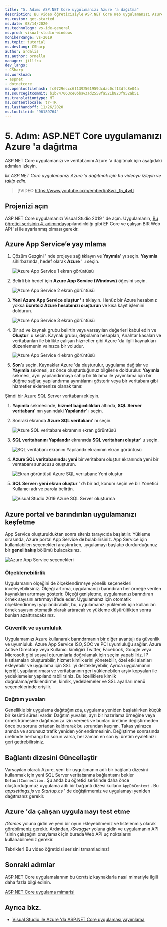 ```yaml
---
title: "5. Adım: ASP.NET Core uygulamanızı Azure 'a dağıtma"
description: Bu video öğreticisiyle ASP.NET Core Web uygulamanızı Azure 'a dağıtın ve adım adım yönergeler.
ms.custom: get-started
ms.date: 08/14/2020
ms.technology: vs-ide-general
ms.prod: visual-studio-windows
monikerRange: vs-2019
ms.topic: tutorial
ms.devlang: CSharp
author: ardalis
ms.author: ornella
manager: jillfra
dev_langs:
- CSharp
ms.workload:
- aspnet
- dotnetcore
ms.openlocfilehash: fc0729eccc6f1392561959dcdac0cf13dfc8e04a
ms.sourcegitcommit: b1b747063ce0bba63ad2558fa521b823f952ab51
ms.translationtype: MT
ms.contentlocale: tr-TR
ms.lasthandoff: 11/26/2020
ms.locfileid: "96189764"
---
```

# <a name="step-5-deploy-your-aspnet-core-app-to-azure"></a>5. Adım: ASP.NET Core uygulamanızı Azure 'a dağıtma

ASP.NET Core uygulamanızı ve veritabanını Azure 'a dağıtmak için aşağıdaki adımları izleyin.

_İlk ASP.NET Core uygulamanızı Azure 'a dağıtmak için bu videoyu izleyin ve takip edin._

> [!VIDEO https://www.youtube.com/embed/n8wz_f5_4wI]

## <a name="open-your-project"></a>Projenizi açın

ASP.NET Core uygulamanızı Visual Studio 2019 ' de açın. Uygulamanın, [Bu öğretici serisinin 4. adımında](tutorial-aspnet-core-ef-step-04.md)yapılandırıldığı gibi EF Core ve çalışan BIR Web API 'si ile ayarlanmış olması gerekir.

## <a name="publish-to-azure-app-service"></a>Azure App Service’e yayımlama

1. Çözüm Gezgini ' nde projeye sağ tıklayın ve **Yayımla**' yı seçin. **Yayımla** sihirbazında, hedef olarak **Azure** ' u seçin.

   ![Azure App Service 1 ekran görüntüsü](media/vs-2019/app-service-screen-1.png)

1. Belirli bir hedef için **Azure App Service (Windows)** öğesini seçin.

   ![Azure App Service 2 ekran görüntüsü](media/vs-2019/app-service-screen-2.png)

1. **Yeni Azure App Service oluştur ' a** tıklayın. Henüz bir Azure hesabınız yoksa **ücretsiz Azure hesabınızı oluşturun** ve kısa kayıt işlemini doldurun.

   ![Azure App Service 3 ekran görüntüsü](media/vs-2019/app-service-screen-3.png)

1. Bir ad ve kaynak grubu belirtin veya varsayılan değerleri kabul edin ve **Oluştur**' u seçin. Kaynak grubu, depolama hesapları, Anahtar kasaları ve veritabanları ile birlikte çalışan hizmetler gibi Azure 'da ilgili kaynakları düzenlemenin yalnızca bir yoludur.

   ![Azure App Service 4 ekran görüntüsü](media/vs-2019/app-service-screen-4.png)

1. **Son**’u seçin. Kaynaklar Azure 'da oluşturulur, uygulama dağıtılır ve **Yayımla** sekmesi, az önce oluşturduğunuz bilgilerle doldurulur. **Yayımla** sekmesi, aynı yapılandırmaya sahip bir tıklama ile yayımlama için bir düğme sağlar, yapılandırma ayrıntılarını gösterir veya bir veritabanı gibi hizmetler eklemenize olanak tanır.

Şimdi bir Azure SQL Server veritabanı ekleyin.

1. **Yayımla** sekmesinde, **hizmet bağımlılıkları** altında, **SQL Server veritabanı**' nın yanındaki **Yapılandır**' ı seçin.

1. Sonraki ekranda **Azure SQL veritabanı**' nı seçin.

   ![Azure SQL veritabanı ekranının ekran görüntüsü](media/vs-2019/app-service-azure-sql-db.png)

1. **SQL veritabanını Yapılandır** ekranında **SQL veritabanı oluştur**' u seçin.

   ![SQL veritabanı ekranını Yapılandır ekranının ekran görüntüsü](media/vs-2019/app-service-azure-sql-db-2.png)

1. **Azure SQL veritabanında: yeni** bir veritabanı oluştur ekranında yeni bir veritabanı sunucusu oluşturun.

   ![Ekran görüntüsü Azure SQL veritabanı: Yeni oluştur](media/vs-2019/app-service-azure-sql-db-3.png)

1. **SQL Server: yeni ekran oluştur** ' da bir ad, konum seçin ve bir Yönetici Kullanıcı adı ve parola belirtin.

   ![Visual Studio 2019 Azure SQL Server oluşturma](media/vs-2019/app-service-azure-sql-db-overlayed.png)

## <a name="exploring-the-azure-portal-and-your-hosted-app"></a>Azure portal ve barındırılan uygulamanızı keşfetme

App Service oluşturulduktan sonra siteniz tarayıcıda başlatılır. Yükleme sırasında, Azure portal App Service de bulabilirsiniz. App Service için kullanılabilen seçenekleri araştırırken, uygulamayı başlatıp durdurduğunuz bir **genel bakış** bölümü bulacaksınız.

![Azure App Service seçenekleri](media/vs-2019/vs2019-azure-app-service-menu-options.png)

### <a name="scalability"></a>Ölçeklenebilirlik

Uygulamanın ölçeğini de ölçeklendirmeye yönelik seçenekleri inceleyebilirsiniz. Ölçeği artırma, uygulamanızı barındıran her örneğe verilen kaynakları artırmayı gösterir. Ölçeği genişletme, uygulamanızı barındıran örnek sayısını artırmayı ifade eder. Uygulamanız için otomatik ölçeklendirmeyi yapılandırabilir, bu, uygulamanızı yüklemek için kullanılan örnek sayısını otomatik olarak artıracak ve yükleme düşürültikten sonra bunları azalttıracaksınız.

### <a name="security-and-compliance"></a>Güvenlik ve uyumluluk

Uygulamamızı Azure kullanarak barındırmanın bir diğer avantajı da güvenlik ve uyumluluk. Azure App Service ISO, SOC ve PCI uyumluluğu sağlar. Azure Active Directory veya Kullanıcı kimliğini Twitter, Facebook, Google veya Microsoft gibi sosyal oturumlarla doğrulamak için seçim yapabiliriz. IP kısıtlamaları oluşturabilir, hizmet kimliklerini yönetebilir, özel etki alanları ekleyebilir ve uygulama için SSL 'yi destekleyebilir, Ayrıca uygulamanın içeriği, yapılandırması ve veritabanının geri yüklenebilen arşiv kopyaları ile yedeklemeler yapılandırabilirsiniz. Bu özelliklere kimlik doğrulama/yetkilendirme, kimlik, yedeklemeler ve SSL ayarları menü seçeneklerinde erişilir.

### <a name="deployment-slots"></a>Dağıtım yuvaları

Genellikle bir uygulama dağıttığınızda, uygulama yeniden başlatılırken küçük bir kesinti süresi vardır. Dağıtım yuvaları, ayrı bir hazırlama örneğine veya örnek kümesine dağıtmanıza izin vererek ve bunları üretime değiştirmeden önce bu sorunu ortadan kaldırarak bu sorundan kaçının. Takas yalnızca anında ve sorunsuz trafik yeniden yönlendirmesinin. Değiştirme sonrasında üretimde herhangi bir sorun varsa, her zaman en son iyi üretim eyaletinizi geri getirebilirsiniz.

## <a name="update-connection-string"></a>Bağlantı dizesini Güncelleştir

Varsayılan olarak Azure, yeni bir uygulamanın adlı bir bağlantı dizesini kullanmak için yeni SQL Server veritabanına bağlantısını bekler `DefaultConnection` . Şu anda bu öğretici serisinde daha önce oluşturduğumuz uygulama adlı bir bağlantı dizesi kullanır `AppDbContext` . Bu *appsettings.js* ve *Startup.cs* ' de değiştirmemiz ve uygulamayı yeniden dağıtmanız gerekir.

## <a name="test-the-app-running-in-azure"></a>Azure 'da çalışan uygulamayı test etme

*/Games* yoluna gidin ve yeni bir oyun ekleyebilmeniz ve listelenmiş olarak görebilmeniz gerekir. Ardından, */Swagger* yoluna gidin ve uygulamanın API 'sinin çalıştığını onaylamak için burada Web API uç noktalarını kullanabilmeniz gerekir.

Tebrikler! Bu video öğreticisi serisini tamamladınız!

## <a name="next-steps"></a>Sonraki adımlar

ASP.NET Core uygulamalarının bu ücretsiz kaynaklarla nasıl mimariyle ilgili daha fazla bilgi edinin.

[ASP.NET Core uygulama mimarisi](https://dotnet.microsoft.com/learn/web/aspnet-architecture)

## <a name="see-also"></a>Ayrıca bkz.

- [Visual Studio ile Azure 'da ASP.NET Core uygulaması yayımlama](/aspnet/core/tutorials/publish-to-azure-webapp-using-vs?view=aspnetcore-2.2&preserve-view=true)